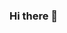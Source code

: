 ### Hi there 👋

<!--
**OMoscardi/OMoscardi** is a ✨ _special_ ✨ repository because its `README.md` (this file) appears on your GitHub profile.

Here are some ideas to get you started:

- 🔭 Atualmente estou trabalhando em; Massada Roleplay.
- 👯 Estou querendo colaborar.
